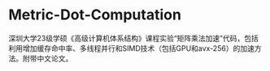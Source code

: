 # Metric-Dot-Computation
深圳大学23级学硕《高级计算机体系结构》课程实验“矩阵乘法加速”代码，包括利用增加缓存命中率、多线程并行和SIMD技术（包括GPU和avx-256）的加速方法。附带中文论文。
